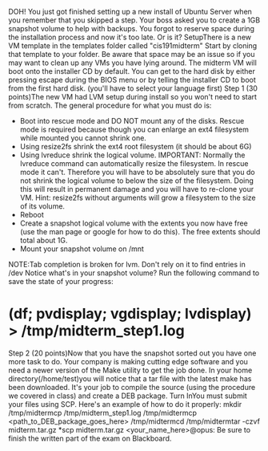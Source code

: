 DOH! You just got finished setting up a new install of Ubuntu Server when you remember that you skipped a step. Your boss asked you to create a 1GB snapshot volume to help with backups. You forgot to reserve space during the installation process and now it's too late. Or is it? 
SetupThere is a new VM template in the templates folder called "cis191midterm" Start by cloning that template to your folder. Be aware that space may be an issue so if you may want to clean up any VMs you have lying around. The midterm VM will boot onto the installer CD by default. You can get to the hard disk by either pressing escape during the BIOS menu or by telling the installer CD to boot from the first hard disk. (you'll have to select your language first)
Step 1 (30 points)The new VM had LVM setup during install so you won't need to start from scratch. The general procedure for what you must do is:
  - Boot into rescue mode and DO NOT mount any of the disks. Rescue mode is required because though you can enlarge an ext4 filesystem while mounted you cannot shrink one.
  - Using resize2fs shrink the ext4 root filesystem (it should be about 6G)
  - Using lvreduce shrink the logical volume. IMPORTANT: Normally the lvreduce command can automatically resize the filesystem. In rescue mode it can't. Therefore you will have to be absolutely sure that you do not shrink the logical volume to below the size of the filesystem. Doing this will result in permanent damage and you will have to re-clone your VM. Hint: resize2fs without arguments will grow a filesystem to the size of its volume.
  - Reboot
  - Create a snapshot logical volume with the extents you now have free (use the man page or google for how to do this). The free extents should total about 1G.
  - Mount your snapshot volume on /mnt

NOTE:Tab completion is broken for lvm. Don't rely on it to find entries in /dev
Notice what's in your snapshot volume? Run the following command to save the state of your progress:
# (df; pvdisplay; vgdisplay; lvdisplay) > /tmp/midterm_step1.log
Step 2 (20 points)Now that you have the snapshot sorted out you have one more task to do. Your company is making cutting edge software and you need a newer version of the Make utility to get the job done. In your home directory(/home/test)you will notice that a tar file with the latest make has been downloaded. It's your job to compile the source (using the procedure we covered in class) and create a DEB package.
Turn InYou must submit your files using SCP. Here's an example of how to do it properly:
mkdir /tmp/midtermcp /tmp/midterm_step1.log /tmp/midtermcp <path_to_DEB_package_goes_here> /tmp/midtermcd /tmp/midtermtar -czvf midterm.tar.gz *scp midterm.tar.gz <your_name_here>@opus:
Be sure to finish the written part of the exam on Blackboard.